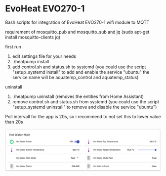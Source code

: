# EvoHeat EVO270-1

Bash scripts for integration of EvoHeat EVO270-1 wifi module to MQTT

requirement of mosquitto_pub and mosquitto_sub and jq
(sudo apt-get install mosquitto-clients jq)

first run

1.	edit settings file for your needs
2.	./heatpump install
3.	add control.sh and status.sh to systemd
	(you could use the script "setup_systemd install" to add and enable the service "ubuntu"
	the service name will be aquatemp_control and aquatemp_status)

uninstall

1.	./heatpump uninstall (removes the entities from Home Assistant)
2.	remove control.sh and status.sh from systemd
	(you could use the script "setup_systemd uninstall" to remove and disable the service "ubuntu")


Poll intervall for the app is 20s, so i recommend to not set this to lower value than 20s 

![plot](./example.png)

